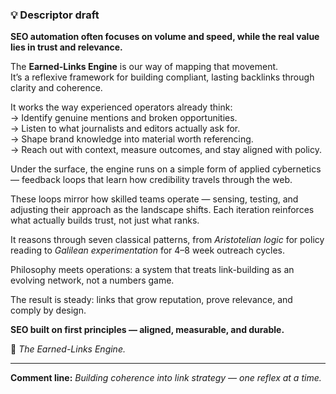 ### 💡 Descriptor draft

**SEO automation often focuses on volume and speed, while the real value lies in trust and relevance.**  

The **Earned-Links Engine** is our way of mapping that movement.  
It’s a reflexive framework for building compliant, lasting backlinks through clarity and coherence.  

It works the way experienced operators already think:  
→ Identify genuine mentions and broken opportunities.  
→ Listen to what journalists and editors actually ask for.  
→ Shape brand knowledge into material worth referencing.  
→ Reach out with context, measure outcomes, and stay aligned with policy.  

Under the surface, the engine runs on a simple form of applied cybernetics — feedback loops that learn how credibility travels through the web.  

These loops mirror how skilled teams operate — sensing, testing, and adjusting their approach as the landscape shifts. Each iteration reinforces what actually builds trust, not just what ranks.  

It reasons through seven classical patterns, from *Aristotelian logic* for policy reading to *Galilean experimentation* for 4–8 week outreach cycles.  

Philosophy meets operations: a system that treats link-building as an evolving network, not a numbers game.  

The result is steady: links that grow reputation, prove relevance, and comply by design.  

**SEO built on first principles — aligned, measurable, and durable.**  

🔗 *The Earned-Links Engine.*  

---

**Comment line:**
*Building coherence into link strategy — one reflex at a time.*
